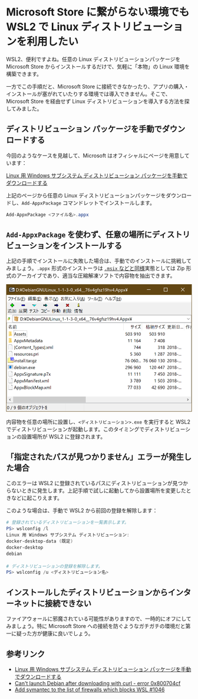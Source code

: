 # Microsoft Store に繋がらない環境でも WSL2 で Linux ディストリビューションを利用したい

WSL2、便利ですよね。任意の Linux ディストリビューションパッケージを Microsoft Store からインストールするだけで、気軽に「本物」の Linux 環境を構築できます。

一方でこの手順だと、Microsoft Store に接続できなかったり、アプリの購入・インストールが塞がれていたりする環境では導入できません。そこで、Microsoft Store を経由せず Linux ディストリビューションを導入する方法を探してみました。

## ディストリビューション パッケージを手動でダウンロードする

今回のようなケースを見越して、Microsoft はオフィシャルにページを用意しています：

[Linux 用 Windows サブシステム ディストリビューション パッケージを手動でダウンロードする](https://docs.microsoft.com/ja-jp/windows/wsl/install-manual)

上記のページから任意の Linux ディストリビューションパッケージをダウンロードし、`Add-AppxPackage` コマンドレットでインストールします。

```powershell
Add-AppxPackage <ファイル名>.appx
```

## `Add-AppxPackage` を使わず、任意の場所にディストリビューションをインストールする

上記の手順でインストールに失敗した場合は、手動でのインストールに挑戦してみましょう。`.appx` 形式のインストーラは [`.msix` などと同様](https://qiita.com/yokra9/items/b5d1318f5474e0812c16)実態としては Zip 形式のアーカイブであり、適当な圧縮解凍ソフトで内容物を抽出できます。

![debian](./debian-7zip.png)

内容物を任意の場所に設置し、`<ディストリビューション>.exe` を実行すると WSL2 でディストリビューションが起動します。このタイミングでディストリビューションの設置場所が WSL2 に登録されます。

## 「指定されたパスが見つかりません」エラーが発生した場合

このエラーは WSL2 に登録されているパスにディストリビューションが見つからないときに発生します。上記手順で試しに起動してから設置場所を変更したときなどに起こりえます。

このような場合は、手動で WSL2 から前回の登録を解除します：

```powershell
# 登録されているディストリビューションを一覧表示します。
PS> wslconfig /l
Linux 用 Windows サブシステム ディストリビューション:
docker-desktop-data (既定)
docker-desktop
debian

# ディストリビューションの登録を解除します。
PS> wslconfig /u <ディストリビューション名>
```

## インストールしたディストリビューションからインターネットに接続できない

ファイアウォールに邪魔されている可能性がありますので、一時的にオフにしてみましょう。特に Microsoft Store への接続を防ぐようなガチガチの環境だと第一に疑った方が健康に良いでしょう。

## 参考リンク

* [Linux 用 Windows サブシステム ディストリビューション パッケージを手動でダウンロードする](https://docs.microsoft.com/ja-jp/windows/wsl/install-manual)
* [Can't launch Debian after downloading with curl - error 0x800704cf](https://www.reddit.com/r/bashonubuntuonwindows/comments/eng56k/cant_launch_debian_after_downloading_with_curl/)
* [Add symantec to the list of firewalls which blocks WSL #1046](https://github.com/MicrosoftDocs/WSL/pull/1046)
